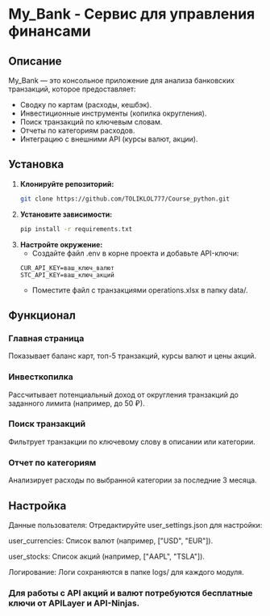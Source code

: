 # My_Bank - Сервис для управления финансами

## Описание

My_Bank — это консольное приложение для анализа банковских транзакций, которое предоставляет:
- Сводку по картам (расходы, кешбэк).
- Инвестиционные инструменты (копилка округления).
- Поиск транзакций по ключевым словам.
- Отчеты по категориям расходов.
- Интеграцию с внешними API (курсы валют, акции).

## Установка

1. **Клонируйте репозиторий:**
   ```bash
   git clone https://github.com/TOLIKLOL777/Course_python.git
   ```
2. **Установите зависимости:**
    ```bash
    pip install -r requirements.txt
   ```
3. **Настройте окружение:**
   * Создайте файл .env в корне проекта и добавьте API-ключи:
    ```
    CUR_API_KEY=ваш_ключ_валют
    STC_API_KEY=ваш_ключ_акций
   ```
   * Поместите файл с транзакциями operations.xlsx в папку data/.

##  Функционал
###  Главная страница
Показывает баланс карт, топ-5 транзакций, курсы валют и цены акций.

###  Инвесткопилка
Рассчитывает потенциальный доход от округления транзакций до заданного лимита (например, до 50 ₽).

###  Поиск транзакций
Фильтрует транзакции по ключевому слову в описании или категории.

###  Отчет по категориям
Анализирует расходы по выбранной категории за последние 3 месяца.


## Настройка
Данные пользователя:
Отредактируйте user_settings.json для настройки:

user_currencies: Список валют (например, ["USD", "EUR"]).

user_stocks: Список акций (например, ["AAPL", "TSLA"]).

Логирование:
Логи сохраняются в папке logs/ для каждого модуля.

### Для работы с API акций и валют потребуются бесплатные ключи от APILayer и API-Ninjas.
